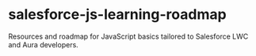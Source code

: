 # salesforce-js-learning-roadmap
Resources and roadmap for JavaScript basics tailored to Salesforce LWC and Aura developers.
